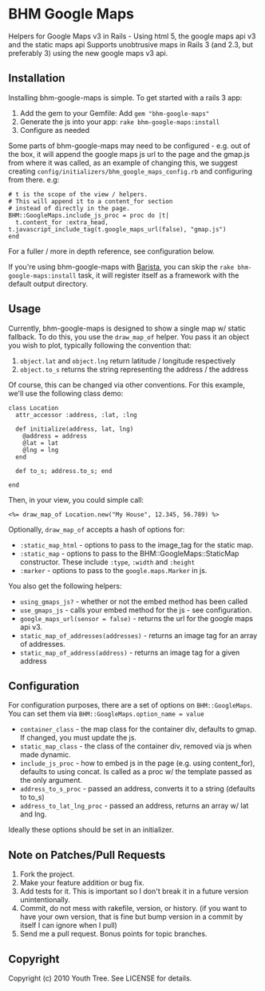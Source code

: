 # BHM Google Maps #

Helpers for Google Maps v3 in Rails - Using html 5, the google maps api v3 and the static maps api
Supports unobtrusive maps in Rails 3 (and 2.3, but preferably 3) using the new google maps v3 api.

## Installation ##

Installing bhm-google-maps is simple. To get started with a rails 3 app:

1. Add the gem to your Gemfile: Add `gem "bhm-google-maps"`
2. Generate the js into your app: `rake bhm-google-maps:install`
3. Configure as needed

Some parts of bhm-google-maps may need to be configured - e.g. out of the box, it will append the google
maps js url to the page and the gmap.js from where it was called, as an example of changing this, we suggest
creating `config/initializers/bhm_google_maps_config.rb` and configuring from there. e.g:

    # t is the scope of the view / helpers.
    # This will append it to a content_for section
    # instead of directly in the page.
    BHM::GoogleMaps.include_js_proc = proc do |t|
      t.content_for :extra_head, t.javascript_include_tag(t.google_maps_url(false), "gmap.js")
    end
    
For a fuller / more in depth reference, see configuration below.

If you're using bhm-google-maps with [Barista](http://github.com/Sutto/barista), you can skip
the `rake bhm-google-maps:install` task, it will register itself as a framework with the default
output directory.

## Usage ##

Currently, bhm-google-maps is designed to show a single map w/ static fallback. To do this,
you use the `draw_map_of` helper. You pass it an object you wish to plot, typically following the
convention that:

1. `object.lat` and `object.lng` return latitude / longitude respectively
2. `object.to_s` returns the string representing the address / the address

Of course, this can be changed via other conventions. For this example, we'll use the following
class demo:

    class Location
      attr_accessor :address, :lat, :lng
      
      def initialize(address, lat, lng)
        @address = address
        @lat = lat
        @lng = lng
      end
      
      def to_s; address.to_s; end
      
    end
    
Then, in your view, you could simple call:

    <%= draw_map_of Location.new("My House", 12.345, 56.789) %>
  
Optionally, `draw_map_of` accepts a hash of options for:

* `:static_map_html` - options to pass to the image\_tag for the static map.
* `:static_map` - options to pass to the BHM::GoogleMaps::StaticMap constructor. These include `:type`, `:width` and `:height`
* `:marker` - options to pass to the `google.maps.Marker` in js.

You also get the following helpers:

* `using_gmaps_js?` - whether or not the embed method has been called
* `use_gmaps_js` - calls your embed method for the js - see configuration.
* `google_maps_url(sensor = false)` - returns the url for the google maps api v3.
* `static_map_of_addresses(addresses)` - returns an image tag for an array of addresses.
* `static_map_of_address(address)` - returns an image tag for a given address

## Configuration ##

For configuration purposes, there are a set of options on `BHM::GoogleMaps`. You can
set them via `BHM::GoogleMaps.option_name = value`

* `container_class` - the map class for the container div, defaults to gmap. If changed, you must update the js.
* `static_map_class` - the class of the container div, removed via js when made dynamic.
* `include_js_proc` - how to embed js in the page (e.g. using content\_for), defaults to using concat. Is called as a proc w/ the template passed as the only argument.
* `address_to_s_proc` - passed an address, converts it to a string (defaults to to_s)
* `address_to_lat_lng_proc` - passed an address, returns an array w/ lat and lng.

Ideally these options should be set in an initializer.

## Note on Patches/Pull Requests ##
 
1. Fork the project.
2. Make your feature addition or bug fix.
3. Add tests for it. This is important so I don't break it in a future version unintentionally.
4. Commit, do not mess with rakefile, version, or history. (if you want to have your own version, that is fine but bump version in a commit by itself I can ignore when I pull)
5. Send me a pull request. Bonus points for topic branches.

## Copyright ##

Copyright (c) 2010 Youth Tree. See LICENSE for details.
